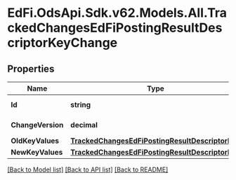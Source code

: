 # EdFi.OdsApi.Sdk.v62.Models.All.TrackedChangesEdFiPostingResultDescriptorKeyChange

## Properties

Name | Type | Description | Notes
------------ | ------------- | ------------- | -------------
**Id** | **string** | Resource identifier | [optional] 
**ChangeVersion** | **decimal** | Change version | [optional] 
**OldKeyValues** | [**TrackedChangesEdFiPostingResultDescriptorKey**](TrackedChangesEdFiPostingResultDescriptorKey.md) |  | [optional] 
**NewKeyValues** | [**TrackedChangesEdFiPostingResultDescriptorKey**](TrackedChangesEdFiPostingResultDescriptorKey.md) |  | [optional] 

[[Back to Model list]](../README.md#documentation-for-models) [[Back to API list]](../README.md#documentation-for-api-endpoints) [[Back to README]](../README.md)

